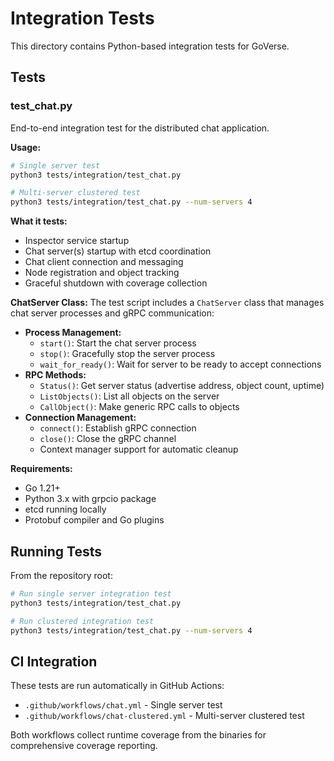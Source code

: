 # Integration Tests

This directory contains Python-based integration tests for GoVerse.

## Tests

### test_chat.py

End-to-end integration test for the distributed chat application.

**Usage:**
```bash
# Single server test
python3 tests/integration/test_chat.py

# Multi-server clustered test
python3 tests/integration/test_chat.py --num-servers 4
```

**What it tests:**
- Inspector service startup
- Chat server(s) startup with etcd coordination
- Chat client connection and messaging
- Node registration and object tracking
- Graceful shutdown with coverage collection

**ChatServer Class:**
The test script includes a `ChatServer` class that manages chat server processes and gRPC communication:
- **Process Management:**
  - `start()`: Start the chat server process
  - `stop()`: Gracefully stop the server process
  - `wait_for_ready()`: Wait for server to be ready to accept connections
- **RPC Methods:**
  - `Status()`: Get server status (advertise address, object count, uptime)
  - `ListObjects()`: List all objects on the server
  - `CallObject()`: Make generic RPC calls to objects
- **Connection Management:**
  - `connect()`: Establish gRPC connection
  - `close()`: Close the gRPC channel
  - Context manager support for automatic cleanup

**Requirements:**
- Go 1.21+
- Python 3.x with grpcio package
- etcd running locally
- Protobuf compiler and Go plugins

## Running Tests

From the repository root:

```bash
# Run single server integration test
python3 tests/integration/test_chat.py

# Run clustered integration test
python3 tests/integration/test_chat.py --num-servers 4
```

## CI Integration

These tests are run automatically in GitHub Actions:
- `.github/workflows/chat.yml` - Single server test
- `.github/workflows/chat-clustered.yml` - Multi-server clustered test

Both workflows collect runtime coverage from the binaries for comprehensive coverage reporting.
